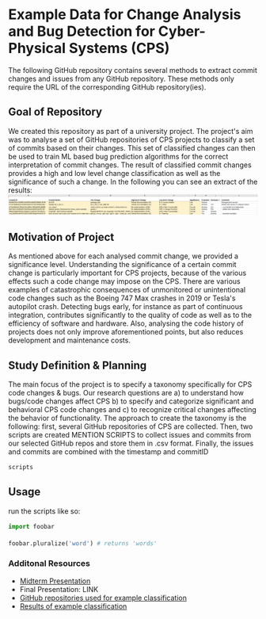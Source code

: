 # Example Data for Change Analysis and Bug Detection for Cyber-Physical Systems (CPS)

The following GitHub repository contains several methods to extract commit changes and issues from any GitHub repository. These methods only require the URL of the corresponding GitHub repository(ies).

## Goal of Repository
We created this repository as part of a university project. The project's aim was to analyse a set of GitHub repositories of CPS projects to classify a set of commits based on their changes. This set of classified changes can then be used to train ML based bug prediction algorithms for the correct interpretation of commit changes. The result of classified commit changes provides a high and low level change classification as well as the significance of such a change. In the following you can see an extract of the results:
![ClassificationExample](https://github.com/mboeke/hcirevivalgroup/blob/main/Additional%20Resources/ClassificationExample.png)

## Motivation of Project
As mentioned above for each analysed commit change, we provided a significance level. Understanding the significance of a certain commit change is particularly important for CPS projects, because of the various effects such a code change may impose on the CPS. There are various examples of catastrophic consequences of unmonitored or unintentional code changes such as the Boeing 747 Max crashes in 2019 or Tesla's autopilot crash. Detecting bugs early, for instance as part of continuous integration, contributes significantly to the quality of code as well as to the efficiency of software and hardware. Also, analysing the code history of projects does not only improve aforementioned points, but also reduces development and maintenance costs. 

## Study Definition & Planning
The main focus of the project is to specify a taxonomy specifically for CPS code changes & bugs. Our research questions are 
a) to understand how bugs/code changes affect CPS 
b) to specify and categorize significant and behavioral CPS code changes and
c) to recognize critical changes affecting the behavior of functionality.
The approach to create the taxonomy is the following: first, several GitHub repositories of CPS are collected. Then, two scripts are created MENTION SCRIPTS to collect issues and commits from our selected GitHub repos and store them in .csv format. Finally, the issues and commits are combined with the timestamp and commitID

```bash
scripts
```

## Usage
run the scripts like so:
```python
import foobar

foobar.pluralize('word') # returns 'words'
```

### Additonal Resources
- [Midterm Presentation](https://github.com/mboeke/hcirevivalgroup/blob/main/Additional%20Resources/SoftMain_HCIRevivalGroup_Change%20Analysis%20%26%20Bug%20Detection%20for%20CPS%20Dev_MidtermPresentation.pdf)
- Final Presentation: LINK
- [GitHub repositories used for example classification](https://github.com/mboeke/hcirevivalgroup/blob/main/Additional%20Resources/HCI%20Revival%20Group%20Notes.pdf)
- [Results of example classification](https://github.com/mboeke/hcirevivalgroup/blob/main/Additional%20Resources/HCIRevivalGroup%20Classification%20of%20Commit%20Changes.xlsx)
